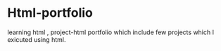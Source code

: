 # Html-portfolio
learning html , project-html portfolio which include few projects which I exicuted using html. 
